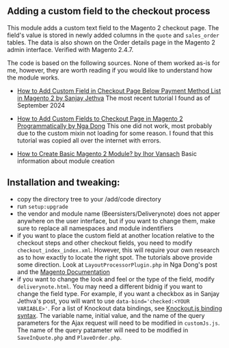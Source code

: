 ## Adding a custom field to the checkout process

This module adds a custom text field to the Magento 2 checkout page. The field's value is stored in newly added columns in the `quote` and `sales_order` tables. The data is also shown on the Order details page in the Magento 2 admin interface. Verified with Magento 2.4.7.


The code is based on the following sources. None of them worked as-is for me, however, they are worth reading if you would like to understand how the module works.

- [How to Add Custom Field in Checkout Page Below Payment Method List in Magento 2 by Sanjay Jethva](https://meetanshi.com/blog/add-custom-field-in-checkout-page-below-payment-method-list-in-magento-2/)
The most recent tutorial I found as of September 2024

- [How to Add Custom Fields to Checkout Page in Magento 2 Programmatically by Nga Dong](https://blog.magezon.com/how-to-add-field-in-magento-2-checkout-page-mgt/)
This one did not work, most probably due to the custom mixin not loading for some reason. I found that this tutorial was copied all over the internet with errors. 

- [How to Create Basic Magento 2 Module? by Ihor Vansach](https://magefan.com/blog/create-basic-magento-2-extension)
Basic information about module creation

## Installation and tweaking:

- copy the directory tree to your <Magento Dir>/add/code directory
- run `setup:upgrade`
- the vendor and module name (Beersisters/Deliverynote) does not apper anywhere on the user interface, but if you want to change them, make sure to replace all namespaces and module indentifiers
- if you want to place the custom field at another location relative to the checkout steps and other checkout fields, you need to modify `checkout_index_index.xml`. However, this will require your own research as to how exactly to locate the right spot. The tutorials above provide some direction. Look at `LayoutProcessorPlugin.php` in Nga Dong's post and the [Magento Documentation](https://developer.adobe.com/commerce/php/tutorials/frontend/custom-checkout/)
- if you want to change the look and feel or the type of the field, modify `deliverynote.html`. You may need a different bidnig if you want to change the field type. For example, if you want a checkbox as in Sanjay Jethva's post, you will want to use `data-bind='checked:<YOUR VARIABLE>'`. For a list of Knockout data bindings, see [Knockout.js binding syntax](https://developer.adobe.com/commerce/frontend-core/ui-components/concepts/binding-syntax/). The variable name, initial value, and the name of the query parameters for the Ajax request will need to be modified in ``customJs.js``. The name of the query patameter will need to be modified in ``SaveInQuote.php`` and ``PlaveOrder.php``.